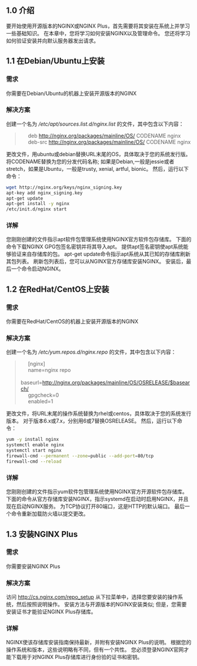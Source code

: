 ## 1.0 介绍
要开始使用开源版本的NGINX或NGINX Plus，首先需要将其安装在系统上并学习一些基础知识。 在本章中，您将学习如何安装NGINX以及管理命令。 您还将学习如何验证安装并向默认服务器发出请求。

## 1.1 在Debian/Ubuntu上安装
### 需求
你需要在Debian/Ubuntu的机器上安装开源版本的NGINX
### 解决方案
创建一个名为 */etc/apt/sources.list.d/nginx.list* 的文件，其中包含以下内容：
>      deb http://nginx.org/packages/mainline/OS/ CODENAME nginx  
>      deb-src http://nginx.org/packages/mainline/OS/ CODENAME nginx

更改文件，用ubuntu或debian替换URL末尾的OS，具体取决于您的系统发行版。 将CODENAME替换为您的分发代码名称; 如果是Debian,一般是jessie或者stretch，如果是Ubuntu，一般是trusty, xenial, artful, bionic。 然后，运行以下命令：
```sh
wget http://nginx.org/keys/nginx_signing.key  
apt-key add nginx_signing.key  
apt-get update  
apt-get install -y nginx  
/etc/init.d/nginx start
```
### 详解
您刚刚创建的文件指示apt软件包管理系统使用NGINX官方软件包存储库。 下面的命令下载NGINX GPG包签名密钥并将其导入apt。 提供apt签名密钥使apt系统能够验证来自存储库的包。 apt-get update命令指示apt系统从其已知的存储库刷新其包列表。 刷新包列表后，您可以从NGINX官方存储库安装NGINX。 安装后，最后一个命令启动NGINX。

## 1.2 在RedHat/CentOS上安装
### 需求
你需要在RedHat/CentOS的机器上安装开源版本的NGINX
### 解决方案
创建一个名为 */etc/yum.repos.d/nginx.repo* 的文件，其中包含以下内容：
>      [nginx]  
>      name=nginx repo  
>      baseurl=http://nginx.org/packages/mainline/OS/OSRELEASE/$basearch/  
>      gpgcheck=0  
>      enabled=1  

更改文件，将URL末尾的操作系统替换为rhel或centos，具体取决于您的系统发行版本。 对于版本6.x或7.x，分别用6或7替换OSRELEASE。 然后，运行以下命令：
```sh
yum -y install nginx
systemctl enable nginx
systemctl start nginx  
firewall-cmd --permanent --zone=public --add-port=80/tcp  
firewall-cmd --reload
```
### 详解
您刚刚创建的文件指示yum软件包管理系统使用NGINX官方开源软件包存储库。 下面的命令从官方存储库安装NGINX，指示systemd在启动时启用NGINX，并且现在启动NGINX服务。 为TCP协议打开80端口，这是HTTP的默认端口。 最后一个命令重新加载防火墙以提交更改。

## 1.3 安装NGINX Plus
### 需求
你需要安装NGINX Plus
### 解决方案
访问 http://cs.nginx.com/repo_setup 从下拉菜单中，选择您要安装的操作系统，然后按照说明操作。 安装方法与开源版本的NGINX安装类似; 但是，您需要安装证书才能验证NGINX Plus存储库。
### 详解
NGINX使该存储库安装指南保持最新，并附有安装NGINX Plus的说明。 根据您的操作系统和版本，这些说明略有不同，但有一个共性。 您必须登录NGINX官网才能下载用于对NGINX Plus存储库进行身份验的证书和密钥。
